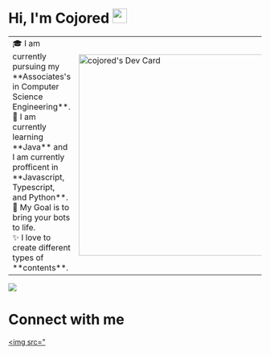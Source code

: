 # Hi, I'm Cojored <img src="https://github.com/cojored/cojored/Hi.gif" width="29px">
<table>
<tr>
  <td valign="center">
    🎓 I am currently pursuing my **Associates's in Computer Science Engineering**.
    <br>
    🌱 I am currently learning **Java** and I am currently profficent in **Javascript, Typescript, and Python**.
    <br>
    🎯 My Goal is to bring your bots to life.
    <br>
    ✨ I love to create different types of **contents**.
  <td>
<a href="https://app.daily.dev/cojored"><img src="https://api.daily.dev/devcards/17efe01d1673415ea4c8574349d87b25.png?r=qae" width="400" alt="cojored's Dev Card"/></a>
  </td>
</tr>
</table>
<img src="https://activity-graph.herokuapp.com/graph?username=cojored&theme=dracula&hide_border=true"/>

# Connect with me 
<a href="https://discord.com/users/694644198531661844"><img src="
